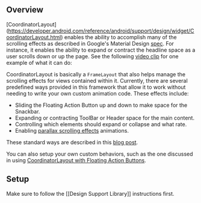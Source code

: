 ## Overview

[CoordinatorLayout] 
(https://developer.android.com/reference/android/support/design/widget/CoordinatorLayout.html) enables the ability to accomplish many of the scrolling effects as described in Google's Material Design [spec](http://www.google.com/design/spec/patterns/scrolling-techniques.html).  For instance, it enables the ability to expand or contract the headline space as a user scrolls down or up the page.   See the following <a href="http://material-design.storage.googleapis.com/publish/material_v_4/material_ext_publish/0B6Okdz75tqQsV09qdnY1WkRLTmM/patterns-scrolling-techniques-flexible_space_xhdpi_003.mp4">video clip</a> for one example of what it can do:

CoordinatorLayout is basically a `FrameLayout` that also helps manage the scrolling effects for views contained within it.  Currently, there are several predefined ways provided in this framework that allow it to work without needing to write your own custom animation code.  These effects include:

* Sliding the Floating Action Button up and down to make space for the Snackbar.
* Expanding or contracting ToolBar or Header space for the main content.
* Controlling which elements should expand or collapse and what rate.  
* Enabling [parallax scrolling effects](https://ihatetomatoes.net/demos/parallax-scroll-effect/) animations.

These standard ways are described in this [blog post](http://android-developers.blogspot.com/2015/05/android-design-support-library.html).

You can also setup your own custom behaviors, such as the one discussed in using [CoordinatorLayout with Floating Action Buttons](http://guides.codepath.com/android/Floating-Action-Buttons#using-coordinatorlayout).

## Setup

Make sure to follow the [[Design Support Library]] instructions first.


